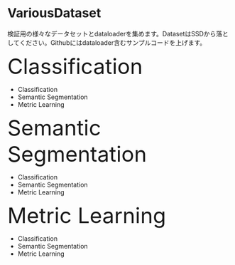 # VariousDataset
検証用の様々なデータセットとdataloaderを集めます。DatasetはSSDから落としてください。Githubにはdataloader含むサンプルコードを上げます。
<p>
<font size="20">Classification</font>
<ul>
  <li>Classification</li>
  <li>Semantic Segmentation</li>
  <li>Metric Learning</li>
</ul>

<font size="20">Semantic Segmentation</font>
<ul>
  <li>Classification</li>
  <li>Semantic Segmentation</li>
  <li>Metric Learning</li>
</ul>

<font size="200">Metric Learning</font>
<ul>
  <li>Classification</li>
  <li>Semantic Segmentation</li>
  <li>Metric Learning</li>
</ul>
</p>
